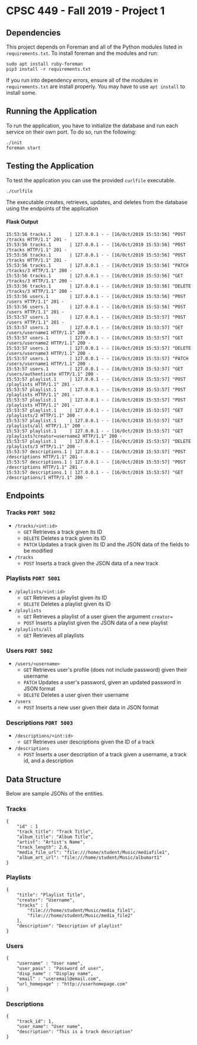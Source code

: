 # CPSC 449 - Fall 2019 - Project 1

## Dependencies
This project depends on Foreman and all of the Python modules listed in `requirements.txt`. To install foreman and the modules and run:

```
sudo apt install ruby-foreman
pip3 install -r requirements.txt
```

If you run into dependency errors, ensure all of the modules in `requirements.txt` are install properly. You may have to use `apt install` to install some.

## Running the Application
To run the application, you have to initialize the database and run each service on their own port. To do so, run the following:

```
./init
foreman start
```

## Testing the Application
To test the application you can use the provided `curlfile` executable.
```
./curlfile
```
The executable creates, retrieves, updates, and deletes from the database using the endpoints of the application
#### Flask Output
```
15:53:56 tracks.1       | 127.0.0.1 - - [16/Oct/2019 15:53:56] "POST /tracks HTTP/1.1" 201 -
15:53:56 tracks.1       | 127.0.0.1 - - [16/Oct/2019 15:53:56] "POST /tracks HTTP/1.1" 201 -
15:53:56 tracks.1       | 127.0.0.1 - - [16/Oct/2019 15:53:56] "POST /tracks HTTP/1.1" 201 -
15:53:56 tracks.1       | 127.0.0.1 - - [16/Oct/2019 15:53:56] "PATCH /tracks/3 HTTP/1.1" 200 -
15:53:56 tracks.1       | 127.0.0.1 - - [16/Oct/2019 15:53:56] "GET /tracks/3 HTTP/1.1" 200 -
15:53:56 tracks.1       | 127.0.0.1 - - [16/Oct/2019 15:53:56] "DELETE /tracks/3 HTTP/1.1" 200 -
15:53:56 users.1        | 127.0.0.1 - - [16/Oct/2019 15:53:56] "POST /users HTTP/1.1" 201 -
15:53:56 users.1        | 127.0.0.1 - - [16/Oct/2019 15:53:56] "POST /users HTTP/1.1" 201 -
15:53:57 users.1        | 127.0.0.1 - - [16/Oct/2019 15:53:57] "POST /users HTTP/1.1" 201 -
15:53:57 users.1        | 127.0.0.1 - - [16/Oct/2019 15:53:57] "GET /users/username1 HTTP/1.1" 200 -
15:53:57 users.1        | 127.0.0.1 - - [16/Oct/2019 15:53:57] "GET /users/username2 HTTP/1.1" 200 -
15:53:57 users.1        | 127.0.0.1 - - [16/Oct/2019 15:53:57] "DELETE /users/username3 HTTP/1.1" 200 -
15:53:57 users.1        | 127.0.0.1 - - [16/Oct/2019 15:53:57] "PATCH /users/username1 HTTP/1.1" 200 -
15:53:57 users.1        | 127.0.0.1 - - [16/Oct/2019 15:53:57] "GET /users/authenticate HTTP/1.1" 200 -
15:53:57 playlist.1     | 127.0.0.1 - - [16/Oct/2019 15:53:57] "POST /playlists HTTP/1.1" 201 -
15:53:57 playlist.1     | 127.0.0.1 - - [16/Oct/2019 15:53:57] "POST /playlists HTTP/1.1" 201 -
15:53:57 playlist.1     | 127.0.0.1 - - [16/Oct/2019 15:53:57] "POST /playlists HTTP/1.1" 201 -
15:53:57 playlist.1     | 127.0.0.1 - - [16/Oct/2019 15:53:57] "GET /playlists/2 HTTP/1.1" 200 -
15:53:57 playlist.1     | 127.0.0.1 - - [16/Oct/2019 15:53:57] "GET /playlists/all HTTP/1.1" 200 -
15:53:57 playlist.1     | 127.0.0.1 - - [16/Oct/2019 15:53:57] "GET /playlists?creator=username2 HTTP/1.1" 200 -
15:53:57 playlist.1     | 127.0.0.1 - - [16/Oct/2019 15:53:57] "DELETE /playlists/3 HTTP/1.1" 200 -
15:53:57 descriptions.1 | 127.0.0.1 - - [16/Oct/2019 15:53:57] "POST /descriptions HTTP/1.1" 201 -
15:53:57 descriptions.1 | 127.0.0.1 - - [16/Oct/2019 15:53:57] "POST /descriptions HTTP/1.1" 201 -
15:53:57 descriptions.1 | 127.0.0.1 - - [16/Oct/2019 15:53:57] "GET /descriptions/1 HTTP/1.1" 200 -
```

## Endpoints
### Tracks `PORT 5002`
- `/tracks/<int:id>`
    - `GET` Retrieves a track given its ID
    - `DELETE` Deletes a track given its ID
    - `PATCH` Updates a track given its ID and the JSON data of the fields to be modified
- `/tracks`
    - `POST` Inserts a track given the JSON data of a new track

### Playlists `PORT 5001`
- `/playlists/<int:id>`
    - `GET` Retrieves a playlist given its ID
    - `DELETE` Deletes a playlist given its ID
- `/playlists`
    - `GET` Retrieves a playlist of a user given the argument `creator=`
    - `POST` Inserts a playlist given the JSON data of a new playlist
- `/playlists/all`
    - `GET` Retrieves all playlists

### Users `PORT 5002`
- `/users/<username>`
    - `GET` Retrieves user's profile (does not include password) given their username
    - `PATCH` Updates a user's password, given an updated password in JSON format
    - `DELETE` Deletes a user given their username
- `/users`
    - `POST` Inserts a new user given their data in JSON format

### Descriptions `PORT 5003`
- `/descriptions/<int:id>`
    - `GET` Retrieves user descriptions given the ID of a track
- `/descriptions`
    - `POST` Inserts a user description of a track given a username, a track id, and a description

## Data Structure
Below are sample JSONs of the entities.
### Tracks
```
{
    "id" : 1
    "track_title": "Track Title",
    "album_title": "Album Title",
    "artist": "Artist's Name",
    "track_length": 2.6,
    "media_file_url": "file:///home/student/Music/mediafile1",
    "album_art_url": "file:///home/student/Music/albumart1"
}
```
### Playlists
```
{
    "title": "Playlist Title",
    "creator": "Username",
    "tracks" : [
        "file:///home/student/Music/media_file1",
        "file:///home/student/Music/media_file2"
    ],
    "description": "Description of playlist"
}
```
### Users
```
{
    "username" : "User name",
    "user_pass" : "Password of user",
    "disp_name" : "Display name",
    "email" : "useremail@email.com",
    "url_homepage" : "http://userhomepage.com"
}
```
### Descriptions
```
{
    "track_id": 1,
    "user_name": "User name",
    "description": "This is a track description"
}
```
